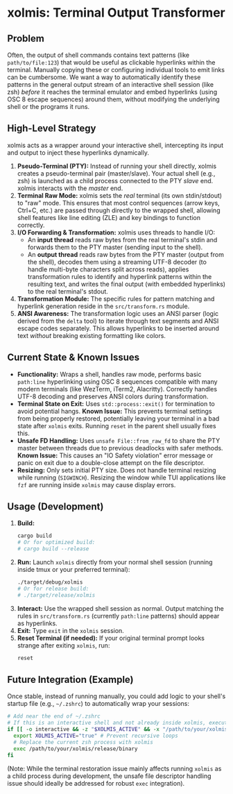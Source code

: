 # xolmis: Terminal Output Transformer

## Problem

Often, the output of shell commands contains text patterns (like `path/to/file:123`) that would be useful as clickable hyperlinks within the terminal. Manually copying these or configuring individual tools to emit links can be cumbersome. We want a way to automatically identify these patterns in the general output stream of an interactive shell session (like zsh) *before* it reaches the terminal emulator and embed hyperlinks (using OSC 8 escape sequences) around them, without modifying the underlying shell or the programs it runs.

## High-Level Strategy

xolmis acts as a wrapper around your interactive shell, intercepting its input and output to inject these hyperlinks dynamically.

1.  **Pseudo-Terminal (PTY):** Instead of running your shell directly, xolmis creates a pseudo-terminal pair (master/slave). Your actual shell (e.g., zsh) is launched as a child process connected to the PTY *slave* end. xolmis interacts with the *master* end.
2.  **Terminal Raw Mode:** xolmis sets the *real* terminal (its own stdin/stdout) to "raw" mode. This ensures that most control sequences (arrow keys, Ctrl+C, etc.) are passed through directly to the wrapped shell, allowing shell features like line editing (ZLE) and key bindings to function correctly.
3.  **I/O Forwarding & Transformation:** xolmis uses threads to handle I/O:
    *   An **input thread** reads raw bytes from the real terminal's stdin and forwards them to the PTY master (sending input to the shell).
    *   An **output thread** reads raw bytes from the PTY master (output from the shell), decodes them using a streaming UTF-8 decoder (to handle multi-byte characters split across reads), applies transformation rules to identify and hyperlink patterns within the resulting text, and writes the final output (with embedded hyperlinks) to the real terminal's stdout.
4.  **Transformation Module:** The specific rules for pattern matching and hyperlink generation reside in the `src/transform.rs` module.
5.  **ANSI Awareness:** The transformation logic uses an ANSI parser (logic derived from the `delta` tool) to iterate through text segments and ANSI escape codes separately. This allows hyperlinks to be inserted around text *without* breaking existing formatting like colors.

## Current State & Known Issues

*   **Functionality:** Wraps a shell, handles raw mode, performs basic `path:line` hyperlinking using OSC 8 sequences compatible with many modern terminals (like WezTerm, iTerm2, Alacritty). Correctly handles UTF-8 decoding and preserves ANSI colors during transformation.
*   **Terminal State on Exit:** Uses `std::process::exit()` for termination to avoid potential hangs. **Known Issue:** This prevents terminal settings from being properly restored, potentially leaving your terminal in a bad state after `xolmis` exits. Running `reset` in the parent shell usually fixes this.
*   **Unsafe FD Handling:** Uses `unsafe File::from_raw_fd` to share the PTY master between threads due to previous deadlocks with safer methods. **Known Issue:** This causes an "IO Safety violation" error message or panic on exit due to a double-close attempt on the file descriptor.
*   **Resizing:** Only sets initial PTY size. Does not handle terminal resizing while running (`SIGWINCH`). Resizing the window while TUI applications like `fzf` are running inside `xolmis` may cause display errors.

## Usage (Development)

1.  **Build:**
    ```bash
    cargo build 
    # Or for optimized build:
    # cargo build --release
    ```
2.  **Run:** Launch `xolmis` directly from your normal shell session (running inside tmux or your preferred terminal):
    ```bash
    ./target/debug/xolmis 
    # Or for release build:
    # ./target/release/xolmis
    ```
3.  **Interact:** Use the wrapped shell session as normal. Output matching the rules in `src/transform.rs` (currently `path:line` patterns) should appear as hyperlinks.
4.  **Exit:** Type `exit` in the `xolmis` session.
5.  **Reset Terminal (if needed):** If your original terminal prompt looks strange after exiting `xolmis`, run:
    ```bash
    reset
    ```

## Future Integration (Example)

Once stable, instead of running manually, you could add logic to your shell's startup file (e.g., `~/.zshrc`) to automatically wrap your sessions:

```bash
# Add near the end of ~/.zshrc
# If this is an interactive shell and not already inside xolmis, execute xolmis
if [[ -o interactive && -z "$XOLMIS_ACTIVE" && -x "/path/to/your/xolmis/release/binary" ]]; then
  export XOLMIS_ACTIVE="true" # Prevent recursive loops
  # Replace the current zsh process with xolmis
  exec /path/to/your/xolmis/release/binary
fi
```
(Note: While the terminal restoration issue mainly affects running `xolmis` as a child process during development, the unsafe file descriptor handling issue should ideally be addressed for robust `exec` integration). 